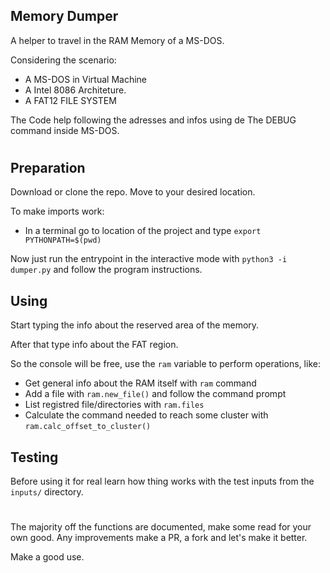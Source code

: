 ## Memory Dumper

A helper to travel in the RAM Memory of a MS-DOS.

Considering the scenario:
  - A MS-DOS in Virtual Machine
  - A Intel 8086 Architeture.
  - A FAT12 FILE SYSTEM

The Code help following the adresses and infos using de The DEBUG command inside MS-DOS.

#

## Preparation

Download or clone the repo. Move to your desired location.

To make imports work:
  - In a terminal go to location of the project and type `export PYTHONPATH=$(pwd)`

Now just run the entrypoint in the interactive mode with `python3 -i dumper.py` and follow the program instructions.

## Using

Start typing the info about the reserved area of the memory.

After that type info about the FAT region.

So the console will be free, use the `ram` variable to perform operations, like:
  - Get general info about the RAM itself with `ram` command
  - Add a file with `ram.new_file()` and follow the command prompt
  - List registred file/directories with `ram.files`
  - Calculate the command needed to reach some cluster with `ram.calc_offset_to_cluster()`

## Testing

Before using it for real learn how thing works with the test inputs from the `inputs/` directory.

#


The majority off the functions are documented, make some read for your own good. 
Any improvements make a PR, a fork and let's make it better.

Make a good use.
